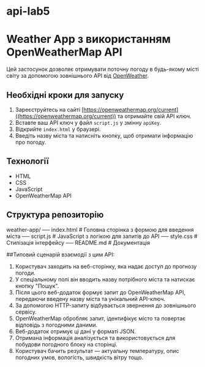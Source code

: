 # api-lab5
# Weather App з використанням OpenWeatherMap API

Цей застосунок дозволяє отримувати поточну погоду в будь-якому місті світу за допомогою зовнішнього API від [OpenWeather]((https://openweathermap.org/current)).

## Необхідні кроки для запуску

1. Зареєструйтесь на сайті [https://openweathermap.org/current]((https://openweathermap.org/current)) та отримайте свій API ключ.
2. Вставте ваш API ключ у файл `script.js` у змінну `apiKey`.
3. Відкрийте `index.html` у браузері.
4. Введіть назву міста та натисніть кнопку, щоб отримати інформацію про погоду.

## Технології
- HTML
- CSS
- JavaScript
- OpenWeatherMap API

## Структура репозиторію
weather-app/
── index.html # Головна сторінка з формою для введення міста
── script.js # JavaScript з логікою для запитів до API
── style.css # Стилізація інтерфейсу
── README.md # Документація

##Типовий сценарій взаємодії з цим API:
1.	Користувач заходить на веб-сторінку, яка надає доступ до прогнозу погоди.
2.	У спеціальному полі він вводить назву потрібного міста та натискає кнопку "Пошук".
3.	Після цього веб-додаток формує запит до OpenWeatherMap API, передаючи введену назву міста та унікальний API-ключ.
4.	За допомогою HTTP-запиту відбувається звернення до зовнішнього сервісу.
5.	OpenWeatherMap обробляє запит, ідентифікує місто та повертає відповідь з погодними даними.
6.	Веб-додаток отримує ці дані у форматі JSON.
7.	Отримана інформація аналізується та використовується для побудови погодного блоку на сторінці.
8.	Користувач бачить результат — актуальну температуру, опис погодних умов, вологість, швидкість вітру тощо.
